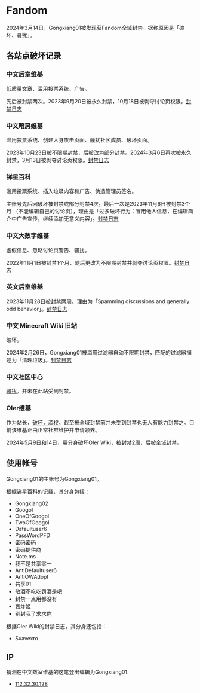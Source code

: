 # Fandom
2024年3月14日，Gongxiang01被发现获Fandom全域封禁。据称原因是「破坏、骚扰」。

## 各站点破坏记录

### 中文后室维基
低质量文章、滥用投票系统、广告。

先后被封禁两次。2023年9月20日被永久封禁，10月18日被剥夺讨论页权限。[封禁日志](https://backrooms.fandom.com/zh/wiki/Special:Log/block?page=User:Gongxiang01)

### 中文暗房维基
滥用投票系统、创建人身攻击页面、骚扰社区成员、破坏页面。

2023年10月23日被不限期封禁，后被改为部分封禁。2024年3月6日再次被永久封禁，3月13日被剥夺讨论页权限。[封禁日志](https://darkrooms.fandom.com/zh/wiki/Special:Log/block?page=User:Gongxiang01)

### 锑星百科
滥用投票系统、插入垃圾内容和广告、伪造管理员签名。

主账号先后因破坏被封禁或部分封禁4次。最后一次是2023年11月6日被封禁3个月 （不能编辑自己的讨论页），理由是「过多破坏行为：冒用他人信息，在编辑简介中广告宣传，继续添加无意义内容」。[封禁日志](https://antimony.fandom.com/zh/wiki/Special:Log/block?page=User:Gongxiang01)

### 中文大数字维基
虚假信息、忽略讨论页警告、骚扰。

2022年11月1日被封禁1个月，随后更改为不限期封禁并剥夺讨论页权限。[封禁日志](https://googology.fandom.com/zh/wiki/Special:Log/block?page=User:Gongxiang01)

### 英文后室维基
2023年11月28日被封禁两周。理由为「Spamming discussions and generally odd behavior」。[封禁日志](https://backrooms.fandom.com/wiki/Special:Log/block?page=User:Gongxiang01)

### 中文 Minecraft Wiki 旧站
破坏。

2024年2月26日，Gongxiang01被滥用过滤器自动不限期封禁，匹配的过滤器描述为「清理垃圾」。[封禁日志](https://minecraft.fandom.com/zh/wiki/Special:Log/block?page=User:Gongxiang01)

### 中文社区中心
[骚扰](https://community.fandom.com/zh/wiki/Message_Wall:P進大好きbot)。并未在此站受到封禁。

### OIer维基
作为站长，[破坏，滥权](https://oier.fandom.com/zh/wiki/OIer_Wiki:第二次大规模基建)。截至被全域封禁前并未受到封禁也无人有能力封禁之。目前该维基正由正常社群维护并申请领养。

2024年5月9日和14日，用分身破坏OIer Wiki，被封禁[2周](https://oier.fandom.com/zh/wiki/Special:Log?logid=350)，后被全域封禁。

## 使用帐号
Gongxiang01的主账号为Gongxiang01。

根据锑星百科的记载，其分身包括：
- Gongxiang02
- Googol
- OneOfGoogol
- TwoOfGoogol
- Dafaultuser6
- PassWordPFD
- 密码密码
- 密码提供商
- Note.ms
- 我不是共享零一
- AntiDefaultuser6
- AntiOWAdopt
- 共享01
- 敬酒不吃吃罚酒是吧
- 封禁一点用都没有
- 轰炸姬
- 别封我了求求你

根据OIer Wiki的封禁日志，其分身还包括：
- Suavexro

## IP
猜测在中文数室维基的这笔登出编辑为Gongxiang01:
- [112.32.30.128](https://mathrooms.fandom.com/zh/wiki/Message_Wall:Gongxiang01)
